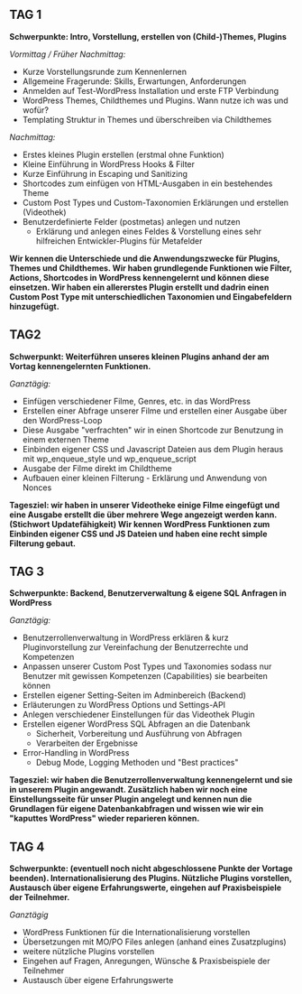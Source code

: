 

## TAG 1

**Schwerpunkte: Intro, Vorstellung, erstellen von (Child-)Themes, Plugins**

*Vormittag / Früher Nachmittag:*
- Kurze Vorstellungsrunde zum Kennenlernen
- Allgemeine Fragerunde: Skills, Erwartungen, Anforderungen
- Anmelden auf Test-WordPress Installation und erste FTP Verbindung
- WordPress Themes, Childthemes und Plugins. Wann nutze ich was und wofür?
- Templating Struktur in Themes und überschreiben via Childthemes


*Nachmittag:*
- Erstes kleines Plugin erstellen (erstmal ohne Funktion)
- Kleine Einführung in WordPress Hooks & Filter
- Kurze Einführung in Escaping und Sanitizing
- Shortcodes zum einfügen von HTML-Ausgaben in ein bestehendes Theme
- Custom Post Types und Custom-Taxonomien Erklärungen und erstellen (Videothek)
- Benutzerdefinierte Felder (postmetas) anlegen und nutzen
	- Erklärung und anlegen eines Feldes & Vorstellung eines sehr hilfreichen Entwickler-Plugins für Metafelder

**Wir kennen die Unterschiede und die Anwendungszwecke für Plugins, Themes und Childthemes. Wir haben grundlegende Funktionen wie Filter, Actions, Shortcodes in WordPress kennengelernt und können diese einsetzen.  Wir haben ein allererstes Plugin erstellt und dadrin einen Custom Post Type mit 
unterschiedlichen Taxonomien  und Eingabefeldern hinzugefügt.**

## TAG2

**Schwerpunkt: Weiterführen unseres kleinen Plugins anhand der am Vortag kennengelernten Funktionen.**

*Ganztägig:*
- Einfügen verschiedener Filme, Genres, etc. in das WordPress
- Erstellen einer Abfrage unserer Filme und erstellen einer Ausgabe über den WordPress-Loop
- Diese Ausgabe "verfrachten" wir in einen Shortcode zur Benutzung in einem externen Theme
- Einbinden eigener CSS und Javascript Dateien aus dem Plugin heraus mit wp_enqueue_style und wp_enqueue_script
- Ausgabe der Filme direkt im Childtheme
- Aufbauen einer kleinen Filterung - Erklärung und Anwendung von Nonces

**Tagesziel: wir haben in unserer Videotheke einige Filme eingefügt und eine Ausgabe erstellt die über mehrere Wege angezeigt werden kann. (Stichwort Updatefähigkeit) Wir kennen WordPress Funktionen zum Einbinden eigener CSS und JS Dateien und haben eine recht simple Filterung gebaut.**

##  TAG 3

**Schwerpunkte: Backend, Benutzerverwaltung & eigene SQL Anfragen in WordPress**

*Ganztägig:*
- Benutzerrollenverwaltung in WordPress erklären & kurz Pluginvorstellung zur Vereinfachung der Benutzerrechte und Kompetenzen
- Anpassen unserer Custom Post Types und Taxonomies sodass nur Benutzer mit gewissen Kompetenzen (Capabilities) sie bearbeiten können
- Erstellen eigener Setting-Seiten im Adminbereich (Backend)
- Erläuterungen zu WordPress Options und Settings-API
- Anlegen verschiedener Einstellungen für das Videothek Plugin
- Erstellen eigener WordPress SQL Abfragen an die Datenbank
	- Sicherheit, Vorbereitung und Ausführung von Abfragen
	- Verarbeiten der Ergebnisse
- Error-Handling in WordPress
	- Debug Mode, Logging Methoden und "Best practices"

**Tagesziel: wir haben die Benutzerrollenverwaltung kennengelernt und sie in unserem Plugin angewandt. Zusätzlich haben wir noch eine Einstellungsseite für unser Plugin angelegt und kennen nun die Grundlagen für eigene Datenbankabfragen und wissen wie wir ein "kaputtes WordPress" wieder reparieren können.**

##  TAG 4 

**Schwerpunkte: (eventuell noch nicht abgeschlossene Punkte der Vortage beenden). Internationalisierung des Plugins. Nützliche Plugins vorstellen, Austausch über eigene Erfahrungswerte, eingehen auf Praxisbeispiele der Teilnehmer.**

*Ganztägig*
- WordPress Funktionen für die Internationalisierung vorstellen
- Übersetzungen mit MO/PO Files anlegen (anhand eines Zusatzplugins)
- weitere nützliche Plugins vorstellen
- Eingehen auf Fragen, Anregungen, Wünsche & Praxisbeispiele der Teilnehmer
- Austausch über eigene Erfahrungswerte 



